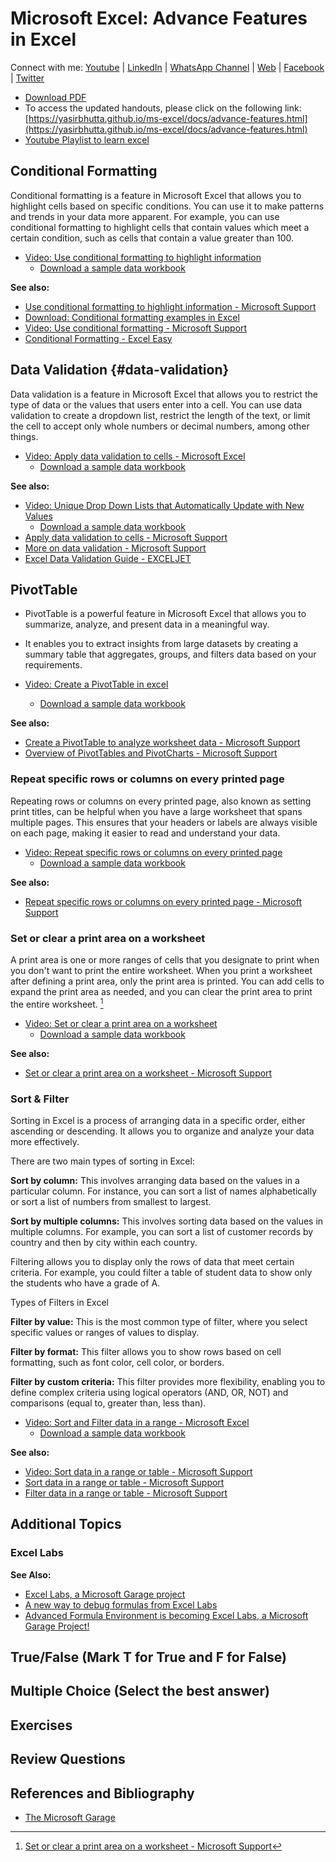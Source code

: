 # Microsoft Excel: Advance Features in Excel

Connect with me: [Youtube](https://www.youtube.com/yasirbhutta) \| [LinkedIn](https://www.linkedin.com/in/yasirbhutta/) \| [WhatsApp Channel](https://whatsapp.com/channel/0029VaC3BC160eBZZSs3CW0c) \| [Web](https://yasirbhutta.github.io/) \| [Facebook](https://www.facebook.com/yasirbhutta786) \| [Twitter](https://twitter.com/yasirbhutta)

- [Download PDF](https://yasirbhutta.github.io/ms-excel/docs/advance-features.pdf)
- To access the updated handouts, please click on the following link:
[https://yasirbhutta.github.io/ms-excel/docs/advance-features.html](https://yasirbhutta.github.io/ms-excel/docs/advance-features.html)
- [Youtube Playlist to learn excel](https://youtube.com/playlist?list=PLKYRx0Ibk7Vh3MomITbYSF5I-NGTW5s7f&si=TBb3FDR21BnlJO9r)

## Conditional Formatting

Conditional formatting is a feature in Microsoft Excel that allows you to highlight cells based on specific conditions. You can use it to make patterns and trends in your data more apparent. For example, you can use conditional formatting to highlight cells that contain values which meet a certain condition, such as cells that contain a value greater than 100.

- [Video: Use conditional formatting to highlight information](https://youtu.be/6yez2xC5yeA)
  - [Download a sample data workbook](https://1drv.ms/x/s!Atx7MPEilH2jgbZ-_YTCVotfLk4YxA?e=61dsLg)

**See also:**

- [Use conditional formatting to highlight information - Microsoft Support](https://support.microsoft.com/en-us/office/use-conditional-formatting-to-highlight-information-fed60dfa-1d3f-4e13-9ecb-f1951ff89d7f)
- [Download: Conditional formatting examples in Excel](https://download.microsoft.com/download/e/4/0/e4089f75-cdb0-4658-9d34-bfa3f7b48815/Conditional%20Formatting%20examples.xlsx)
- [Video: Use conditional formatting - Microsoft Support](https://support.microsoft.com/en-us/office/video-use-conditional-formatting-03ab07da-1564-4913-b69f-2b1a370c8910)
- [Conditional Formatting - Excel Easy](https://www.excel-easy.com/data-analysis/conditional-formatting.html)

## Data Validation {#data-validation}

Data validation is a feature in Microsoft Excel that allows you to restrict the type of data or the values that users enter into a cell. You can use data validation to create a dropdown list, restrict the length of the text, or limit the cell to accept only whole numbers or decimal numbers, among other things.

- [Video: Apply data validation to cells - Microsoft Excel](https://youtu.be/GT6Um8hsDuo?si=0IYQeqZYUG32JlbW)
  - [Download a sample data workbook](https://1drv.ms/x/s!Atx7MPEilH2jgbZ-_YTCVotfLk4YxA?e=gsoIrn)

**See also:**

- [Video: Unique Drop Down Lists that Automatically Update with New Values](https://youtu.be/VkzkMEEI3K0)
  - [Download a sample data workbook](https://1drv.ms/x/s!Atx7MPEilH2jgbcvDG4OpnUKOD1odg?e=1OF6ik)
- [Apply data validation to cells - Microsoft Support](https://support.microsoft.com/en-us/office/apply-data-validation-to-cells-29fecbcc-d1b9-42c1-9d76-eff3ce5f7249)
- [More on data validation - Microsoft Support](https://support.microsoft.com/en-us/office/more-on-data-validation-f38dee73-9900-4ca6-9301-8a5f6e1f0c4c)
- [Excel Data Validation Guide - EXCELJET](https://exceljet.net/articles/excel-data-validation-guide)

## PivotTable

- PivotTable is a powerful feature in Microsoft Excel that allows you to summarize, analyze, and present data in a meaningful way.
- It enables you to extract insights from large datasets by creating a summary table that aggregates, groups, and filters data based on your requirements.

- [Video: Create a PivotTable in excel](https://youtu.be/iSu1YmQ2Bq4)
  - [Download a sample data workbook](https://1drv.ms/x/s!Atx7MPEilH2jgbcAV6huDcaN9YIjAQ?e=mIcLjT)

**See also:**

- [Create a PivotTable to analyze worksheet data - Microsoft Support](https://support.microsoft.com/en-us/office/create-a-pivottable-to-analyze-worksheet-data-a9a84538-bfe9-40a9-a8e9-f99134456576)
- [Overview of PivotTables and PivotCharts - Microsoft Support](https://support.microsoft.com/en-us/office/overview-of-pivottables-and-pivotcharts-527c8fa3-02c0-445a-a2db-7794676bce96)

### Repeat specific rows or columns on every printed page

Repeating rows or columns on every printed page, also known as setting print titles, can be helpful when you have a large worksheet that spans multiple pages. This ensures that your headers or labels are always visible on each page, making it easier to read and understand your data.

- [Video: Repeat specific rows or columns on every printed page](https://youtu.be/IsLVaEf77KI)
  - [Download a sample data workbook](https://1drv.ms/x/s!Atx7MPEilH2jgbcEL2bWTzt2TVVUPw?e=49GrSD)

**See also:**

- [Repeat specific rows or columns on every printed page - Microsoft Support](https://support.microsoft.com/en-us/office/repeat-specific-rows-or-columns-on-every-printed-page-0d6dac43-7ee7-4f34-8b08-ffcc8b022409)

### Set or clear a print area on a worksheet

A print area is one or more ranges of cells that you designate to print when you don't want to print the entire worksheet. When you print a worksheet after defining a print area, only the print area is printed. You can add cells to expand the print area as needed, and you can clear the print area to print the entire worksheet. [^1]

- [Video: Set or clear a print area on a worksheet](https://youtu.be/jOipJlsMT2g)
  - [Download a sample data workbook](https://1drv.ms/x/s!Atx7MPEilH2jgbcFp7GESoyX-nFubg?e=7OQuRc)

**See also:**

- [Set or clear a print area on a worksheet - Microsoft Support](https://support.microsoft.com/en-au/office/set-or-clear-a-print-area-on-a-worksheet-27048af8-a321-416d-ba1b-e99ae2182a7e)

### Sort & Filter

Sorting in Excel is a process of arranging data in a specific order, either ascending or descending. It allows you to organize and analyze your data more effectively.

There are two main types of sorting in Excel:

**Sort by column:** This involves arranging data based on the values in a particular column. For instance, you can sort a list of names alphabetically or sort a list of numbers from smallest to largest.

**Sort by multiple columns:** This involves sorting data based on the values in multiple columns. For example, you can sort a list of customer records by country and then by city within each country.

Filtering allows you to display only the rows of data that meet certain criteria. For example, you could filter a table of student data to show only the students who have a grade of A.

Types of Filters in Excel

**Filter by value:** This is the most common type of filter, where you select specific values or ranges of values to display.

**Filter by format:** This filter allows you to show rows based on cell formatting, such as font color, cell color, or borders.

**Filter by custom criteria:** This filter provides more flexibility, enabling you to define complex criteria using logical operators (AND, OR, NOT) and comparisons (equal to, greater than, less than).

- [Video: Sort and Filter data in a range - Microsoft Excel](https://youtu.be/WhLNiqlRBpE)
  - [Download a sample data workbook](https://1drv.ms/x/s!Atx7MPEilH2jgbcG7L3YX_tdi538MQ?e=iyUBOO)

**See also:**

- [Video: Sort data in a range or table - Microsoft Support](https://support.microsoft.com/en-au/office/video-sort-data-in-a-range-or-table-ffb9fcb0-b9cb-48bf-a15c-8bec9fd3a472)
- [Sort data in a range or table - Microsoft Support](https://support.microsoft.com/en-au/office/sort-data-in-a-range-or-table-62d0b95d-2a90-4610-a6ae-2e545c4a4654)
- [Filter data in a range or table - Microsoft Support](https://support.microsoft.com/en-au/office/filter-data-in-a-range-or-table-01832226-31b5-4568-8806-38c37dcc180e)

## Additional Topics

### Excel Labs

**See Also:**

- [Excel Labs, a Microsoft Garage project](https://appsource.microsoft.com/en-us/product/office/wa200003696?tab=overview)
- [A new way to debug formulas from Excel Labs](https://techcommunity.microsoft.com/t5/excel-blog/a-new-way-to-debug-formulas-from-excel-labs/ba-p/4003231)
- [Advanced Formula Environment is becoming Excel Labs, a Microsoft Garage Project!](https://techcommunity.microsoft.com/t5/excel-blog/advanced-formula-environment-is-becoming-excel-labs-a-microsoft/ba-p/3736518)
  
## True/False (Mark T for True and F for False)

## Multiple Choice (Select the best answer)

## Exercises

## Review Questions
  
## References and Bibliography

- [The Microsoft Garage](https://www.microsoft.com/en-us/garage/)

[^1]: [Set or clear a print area on a worksheet - Microsoft Support](https://support.microsoft.com/en-au/office/set-or-clear-a-print-area-on-a-worksheet-27048af8-a321-416d-ba1b-e99ae2182a7e)
